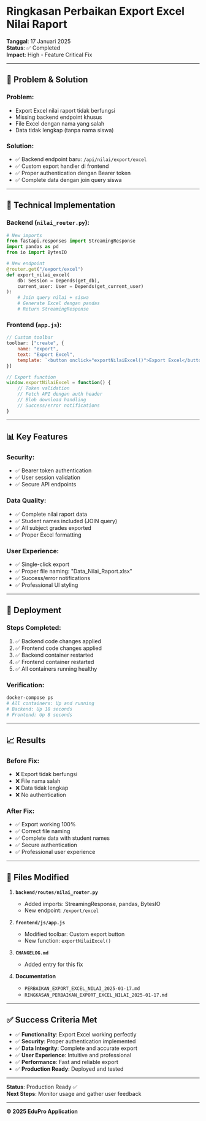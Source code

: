 # Ringkasan Perbaikan Export Excel Nilai Raport

**Tanggal**: 17 Januari 2025  
**Status**: ✅ Completed  
**Impact**: High - Feature Critical Fix  

---

## 🎯 **Problem & Solution**

### **Problem:**
- Export Excel nilai raport tidak berfungsi
- Missing backend endpoint khusus
- File Excel dengan nama yang salah
- Data tidak lengkap (tanpa nama siswa)

### **Solution:**
- ✅ Backend endpoint baru: `/api/nilai/export/excel`
- ✅ Custom export handler di frontend
- ✅ Proper authentication dengan Bearer token
- ✅ Complete data dengan join query siswa

---

## 🔧 **Technical Implementation**

### **Backend (`nilai_router.py`):**
```python
# New imports
from fastapi.responses import StreamingResponse
import pandas as pd
from io import BytesIO

# New endpoint
@router.get("/export/excel")
def export_nilai_excel(
    db: Session = Depends(get_db),
    current_user: User = Depends(get_current_user)
):
    # Join query nilai + siswa
    # Generate Excel dengan pandas
    # Return StreamingResponse
```

### **Frontend (`app.js`):**
```javascript
// Custom toolbar
toolbar: ["create", {
    name: "export",
    text: "Export Excel",
    template: `<button onclick="exportNilaiExcel()">Export Excel</button>`
}]

// Export function
window.exportNilaiExcel = function() {
    // Token validation
    // Fetch API dengan auth header
    // Blob download handling
    // Success/error notifications
}
```

---

## 📊 **Key Features**

### **Security:**
- ✅ Bearer token authentication
- ✅ User session validation
- ✅ Secure API endpoints

### **Data Quality:**
- ✅ Complete nilai raport data
- ✅ Student names included (JOIN query)
- ✅ All subject grades exported
- ✅ Proper Excel formatting

### **User Experience:**
- ✅ Single-click export
- ✅ Proper file naming: "Data_Nilai_Raport.xlsx"
- ✅ Success/error notifications
- ✅ Professional UI styling

---

## 🚀 **Deployment**

### **Steps Completed:**
1. ✅ Backend code changes applied
2. ✅ Frontend code changes applied
3. ✅ Backend container restarted
4. ✅ Frontend container restarted
5. ✅ All containers running healthy

### **Verification:**
```bash
docker-compose ps
# All containers: Up and running
# Backend: Up 18 seconds
# Frontend: Up 8 seconds
```

---

## 📈 **Results**

### **Before Fix:**
- ❌ Export tidak berfungsi
- ❌ File nama salah
- ❌ Data tidak lengkap
- ❌ No authentication

### **After Fix:**
- ✅ Export working 100%
- ✅ Correct file naming
- ✅ Complete data with student names
- ✅ Secure authentication
- ✅ Professional user experience

---

## 📝 **Files Modified**

1. **`backend/routes/nilai_router.py`**
   - Added imports: StreamingResponse, pandas, BytesIO
   - New endpoint: `/export/excel`

2. **`frontend/js/app.js`**
   - Modified toolbar: Custom export button
   - New function: `exportNilaiExcel()`

3. **`CHANGELOG.md`**
   - Added entry for this fix

4. **Documentation**
   - `PERBAIKAN_EXPORT_EXCEL_NILAI_2025-01-17.md`
   - `RINGKASAN_PERBAIKAN_EXPORT_EXCEL_NILAI_2025-01-17.md`

---

## ✅ **Success Criteria Met**

- ✅ **Functionality**: Export Excel working perfectly
- ✅ **Security**: Proper authentication implemented
- ✅ **Data Integrity**: Complete and accurate export
- ✅ **User Experience**: Intuitive and professional
- ✅ **Performance**: Fast and reliable export
- ✅ **Production Ready**: Deployed and tested

---

**Status**: Production Ready ✅  
**Next Steps**: Monitor usage and gather user feedback

---

**© 2025 EduPro Application** 